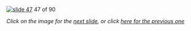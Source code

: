 [![slide 47](https://dl.dropboxusercontent.com/u/2977490/presentations/cookbook/47.jpg)](48.md)
47 of 90

_Click on the image for the [next slide](48.md), or click [here for the previous one](46.md)_